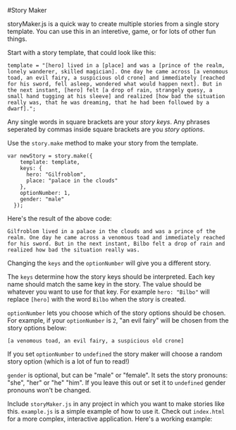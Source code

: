 #Story Maker

storyMaker.js is a quick way to create multiple stories from a single story template. You can use this in an interetive, game, or for lots of other fun things.

Start with a story template, that could look like this:
```
template = "[hero] lived in a [place] and was a [prince of the realm, lonely wanderer, skilled magician]. One day he came across [a venomous toad, an evil fairy, a suspicious old crone] and immediately [reached for his sword, fell asleep, wondered what would happen next]. But in the next instant, [hero] felt [a drop of rain, strangely quesy, a small hand tugging at his sleeve] and realized [how bad the situation really was, that he was dreaming, that he had been followed by a dwarf].";
```
Any single words in square brackets are your *story keys*. Any phrases seperated by commas inside square brackets are you *story options*.

Use the `story.make` method to make your story from the template. 

```
var newStory = story.make({
    template: template,
    keys: {
      hero: "Gilfroblom",
      place: "palace in the clouds"
    },
    optionNumber: 1,
    gender: "male"
  });
```
Here's the result of the above code:

```
Gilfroblom lived in a palace in the clouds and was a prince of the realm. One day he came across a venomous toad and immediately reached for his sword. But in the next instant, Bilbo felt a drop of rain and realized how bad the situation really was.
```
Changing the `keys` and the `optionNumber` will give you a different story. 

The `keys` determine how the story keys should be interpreted. Each key name should match the same key in the story. The value should be whatever you want to use for that key. For example `hero: "Bilbo"` will replace `[hero]` with the word `Bilbo` when the story is created.

`optionNumber` lets you choose which of the story options should be chosen. For example, if your `optionNumber` is `2`, "an evil fairy" will be chosen from the story options below:
```
[a venomous toad, an evil fairy, a suspicious old crone]
```
If you set `optionNumber` to `undefined` the story maker will choose a random story option (which is a lot of fun to read!)

`gender` is optional, but can be "male" or "female". It sets the story pronouns: "she", "her" or "he" "him". If you leave this out or set it to `undefined` gender pronouns won't be changed.

Include `storyMaker.js` in any project in which you want to make stories like this. `example.js` is a simple example of how to use it. Check out `index.html` for a more complex, interactive application. Here's a working example:

